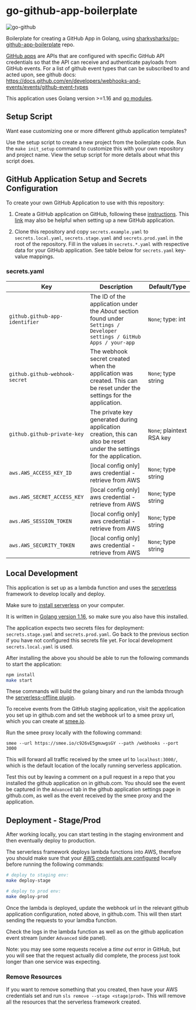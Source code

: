 # go-github-app-boilerplate

![go-github](go-github.png)

Boilerplate for creating a GitHub App in Golang, using [sharkysharks/go-github-app-boilerplate](https://github.com/sharkysharks/go-github-app-boilerplate) repo.

[GitHub apps](https://docs.github.com/en/free-pro-team@latest/developers/apps/getting-started-with-apps) are APIs that are configured with specific GitHub API credentials so that the API can receive and authenticate payloads from GitHub events.
For a list of github event types that can be subscribed to and acted upon, see github docs: https://docs.github.com/en/developers/webhooks-and-events/events/github-event-types

This application uses Golang version >=1.16 and [go modules](https://go.dev/blog/using-go-modules).

## Setup Script
Want ease customizing one or more different github application templates?

Use the setup script to create a new project from the boilerplate code. Run the `make init_setup` command to customize this with your own repository and project name. View the setup script for more details about what this script does.

## GitHub Application Setup and Secrets Configuration

To create your own GitHub Application to use with this repository:

1. Create a GitHub application on GitHub, following these [instructions](https://developer.github.com/apps/building-github-apps/creating-a-github-app/).
This [link](https://developer.github.com/apps/quickstart-guides/setting-up-your-development-environment/) may also be helpful when setting up a new GitHub application.

2. Clone this repository and copy `secrets.example.yaml` to `secrets.local.yaml`, `secrets.stage.yaml` and `secrets.prod.yaml` in the root of the repository. Fill in the values in `secrets.*.yaml` with respective data for your GitHub application. See table below for `secrets.yaml` key-value mappings.

### secrets.yaml

| Key                      | Description                                                                                      | Default/Type                     |
|--------------------------|--------------------------------------------------------------------------------------------------| ---------------------------------|
| `github.github-app-identifier`  | The ID of the application under the _About_ section found under `Settings / Developer settings / GitHub Apps / your-app` | `None`; type: int |
| `github.github-webhook-secret`  | The webhook secret created when the application was created. This can be reset under the settings for the application. | `None`; type string |
| `github.github-private-key`     | The private key generated during application creation, this can also be reset under the settings for the application. | `None`; plaintext RSA key |
| `aws.AWS_ACCESS_KEY_ID`         | [local config only] aws credential - retrieve from AWS                                           | `None`; type string |
| `aws.AWS_SECRET_ACCESS_KEY`     | [local config only] aws credential - retrieve from AWS                                           | `None`; type string |
| `aws.AWS_SESSION_TOKEN`         | [local config only] aws credential - retrieve from AWS                                           | `None`; type string |
| `aws.AWS_SECURITY_TOKEN`        | [local config only] aws credential - retrieve from AWS                                           | `None`; type string |

## Local Development
This application is set up as a lambda function and uses the [serverless](https://www.serverless.com/) framework to develop locally and deploy.

Make sure to [install serverless](https://www.serverless.com/framework/docs/getting-started/) on your computer.

It is written in [Golang version 1.16](https://golang.org/doc/install), so make sure you also have this installed.
 
The application expects two secrets files for deployment: `secrets.stage.yaml` and `secrets.prod.yaml`.
Go back to the previous section if you have not configured this secrets file yet.
For local development `secrets.local.yaml` is used. 

After installing the above you should be able to run the following commands to start the application:

```bash
npm install
make start
```

These commands will build the golang binary and run the lambda through the [serverless-offline plugin](https://github.com/dherault/serverless-offline).

To receive events from the GitHub staging application, visit the application you set up in github.com and set the webhook url to a smee proxy url, which you can create at [smee.io](smee.io).

Run the smee proxy locally with the following command: 
```
smee --url https://smee.io/c926vE5gmuwgsGY --path /webhooks --port 3000
```
This will forward all traffic received by the smee url to `localhost:3000/`, which is the default location of the locally running serverless application.

Test this out by leaving a comment on a pull request in a repo that you installed the github application on in github.com. You should see the event be captured in the `Advanced` tab in the github application settings page in github.com, as well as the event received by the smee proxy and the application.


## Deployment - Stage/Prod
After working locally, you can start testing in the staging environment and then eventually deploy to production.

The serverless framework deploys lambda functions into AWS, therefore you should make sure that your [AWS credentials are configured](https://docs.aws.amazon.com/cli/latest/userguide/cli-chap-configure.html) locally before running the following commands:

```bash
# deploy to staging env:
make deploy-stage

# deploy to prod env:
make deploy-prod
```

Once the lambda is deployed, update the webhook url in the relevant github application configuration, noted above, in github.com. This will then start sending the requests to your lamdba function.

Check the logs in the lambda function as well as on the github application event stream (under `Advanced` side panel).

Note: you may see some requests receive a *time out* error in GitHub, but you will see that the request actually did complete, the process just took longer than one service was expecting.

### Remove Resources
If you want to remove something that you created, then have your AWS credentials set and run `sls remove --stage <stage|prod>`. This will remove all the resources that the serverless framework created.
